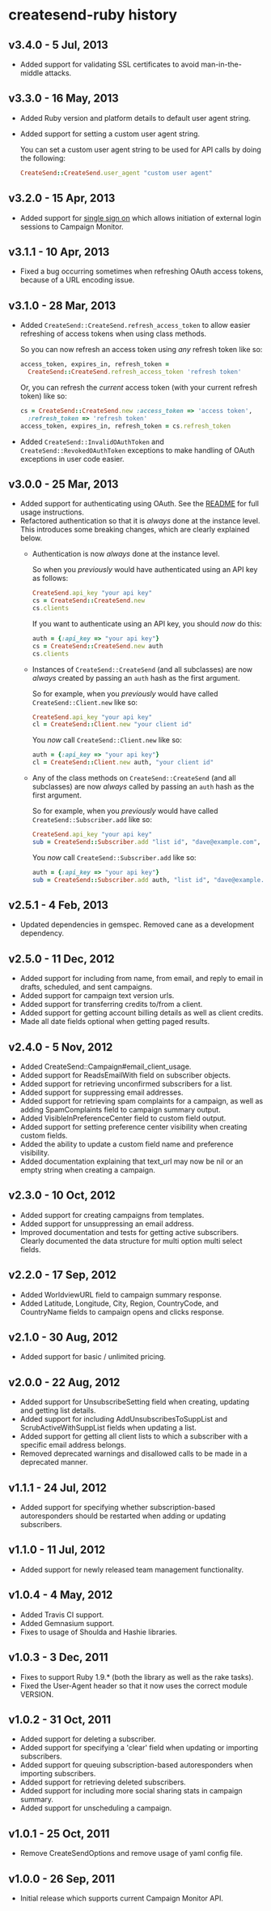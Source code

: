 # createsend-ruby history

## v3.4.0 - 5 Jul, 2013

* Added support for validating SSL certificates to avoid man-in-the-middle attacks.

## v3.3.0 - 16 May, 2013

* Added Ruby version and platform details to default user agent string.
* Added support for setting a custom user agent string.

  You can set a custom user agent string to be used for API calls by doing the following:

  ```ruby
  CreateSend::CreateSend.user_agent "custom user agent"
  ```

## v3.2.0 - 15 Apr, 2013

* Added support for [single sign on](http://www.campaignmonitor.com/api/account/#single_sign_on) which allows initiation of external login sessions to Campaign Monitor.

## v3.1.1 - 10 Apr, 2013

* Fixed a bug occurring sometimes when refreshing OAuth access tokens, because of a URL encoding issue.

## v3.1.0 - 28 Mar, 2013

* Added `CreateSend::CreateSend.refresh_access_token` to allow easier refreshing of access tokens when using class methods.

    So you can now refresh an access token using _any_ refresh token like so:

    ```ruby
    access_token, expires_in, refresh_token =
      CreateSend::CreateSend.refresh_access_token 'refresh token'
    ```

    Or, you can refresh the _current_ access token (with your current refresh token) like so:

    ```ruby
    cs = CreateSend::CreateSend.new :access_token => 'access token',
      :refresh_token => 'refresh token'
    access_token, expires_in, refresh_token = cs.refresh_token
    ```

* Added `CreateSend::InvalidOAuthToken` and `CreateSend::RevokedOAuthToken` exceptions to make handling of OAuth exceptions in user code easier.

## v3.0.0 - 25 Mar, 2013

* Added support for authenticating using OAuth. See the [README](README.md#authenticating) for full usage instructions.
* Refactored authentication so that it is _always_ done at the instance level. This introduces some breaking changes, which are clearly explained below.
  * Authentication is now _always_ done at the instance level.

      So when you _previously_ would have authenticated using an API key as follows:

      ```ruby
      CreateSend.api_key "your api key"
      cs = CreateSend::CreateSend.new
      cs.clients
      ```

      If you want to authenticate using an API key, you should _now_ do this:

      ```ruby
      auth = {:api_key => "your api key"}
      cs = CreateSend::CreateSend.new auth
      cs.clients
      ```

  * Instances of `CreateSend::CreateSend` (and all subclasses) are now _always_ created by passing an `auth` hash as the first argument.

      So for example, when you _previously_ would have called `CreateSend::Client.new` like so:

      ```ruby
      CreateSend.api_key "your api key"
      cl = CreateSend::Client.new "your client id"
      ```

      You _now_ call `CreateSend::Client.new` like so:

      ```ruby
      auth = {:api_key => "your api key"}
      cl = CreateSend::Client.new auth, "your client id"
      ```

  * Any of the class methods on `CreateSend::CreateSend` (and all subclasses) are now _always_ called by passing an `auth` hash as the first argument.

      So for example, when you _previously_ would have called `CreateSend::Subscriber.add` like so:

      ```ruby
      CreateSend.api_key "your api key"
      sub = CreateSend::Subscriber.add "list id", "dave@example.com", "Dave", [], true
      ```

      You _now_ call `CreateSend::Subscriber.add` like so:

      ```ruby
      auth = {:api_key => "your api key"}
      sub = CreateSend::Subscriber.add auth, "list id", "dave@example.com", "Dave", [], true
      ```

## v2.5.1 - 4 Feb, 2013

* Updated dependencies in gemspec. Removed cane as a development dependency.

## v2.5.0 - 11 Dec, 2012

* Added support for including from name, from email, and reply to email in drafts, scheduled, and sent campaigns.
* Added support for campaign text version urls.
* Added support for transferring credits to/from a client.
* Added support for getting account billing details as well as client credits.
* Made all date fields optional when getting paged results.

## v2.4.0 - 5 Nov, 2012

* Added CreateSend::Campaign#email_client_usage.
* Added support for ReadsEmailWith field on subscriber objects.
* Added support for retrieving unconfirmed subscribers for a list.
* Added support for suppressing email addresses.
* Added support for retrieving spam complaints for a campaign, as well as
adding SpamComplaints field to campaign summary output.
* Added VisibleInPreferenceCenter field to custom field output.
* Added support for setting preference center visibility when creating custom
fields.
* Added the ability to update a custom field name and preference visibility.
* Added documentation explaining that text_url may now be nil or an empty
string when creating a campaign.

## v2.3.0 - 10 Oct, 2012

* Added support for creating campaigns from templates.
* Added support for unsuppressing an email address.
* Improved documentation and tests for getting active subscribers. Clearly
documented the data structure for multi option multi select fields.

## v2.2.0 - 17 Sep, 2012

* Added WorldviewURL field to campaign summary response.
* Added Latitude, Longitude, City, Region, CountryCode, and CountryName fields
to campaign opens and clicks response.

## v2.1.0 - 30 Aug, 2012

* Added support for basic / unlimited pricing.

## v2.0.0 - 22 Aug, 2012

* Added support for UnsubscribeSetting field when creating, updating and
getting list details.
* Added support for including AddUnsubscribesToSuppList and
ScrubActiveWithSuppList fields when updating a list.
* Added support for getting all client lists to which a subscriber with a
specific email address belongs.
* Removed deprecated warnings and disallowed calls to be made in a deprecated
manner.

## v1.1.1 - 24 Jul, 2012

* Added support for specifying whether subscription-based autoresponders
should be restarted when adding or updating subscribers.

## v1.1.0 - 11 Jul, 2012

* Added support for newly released team management functionality.

## v1.0.4 - 4 May, 2012

* Added Travis CI support.
* Added Gemnasium support.
* Fixes to usage of Shoulda and Hashie libraries.

## v1.0.3 - 3 Dec, 2011

* Fixes to support Ruby 1.9.* (both the library as well as the rake tasks).
* Fixed the User-Agent header so that it now uses the correct module VERSION.

## v1.0.2 - 31 Oct, 2011

* Added support for deleting a subscriber.
* Added support for specifying a 'clear' field when updating or importing
subscribers.
* Added support for queuing subscription-based autoresponders when importing
subscribers.
* Added support for retrieving deleted subscribers.
* Added support for including more social sharing stats in campaign summary.
* Added support for unscheduling a campaign.

## v1.0.1 - 25 Oct, 2011

* Remove CreateSendOptions and remove usage of yaml config file.

## v1.0.0 - 26 Sep, 2011

* Initial release which supports current Campaign Monitor API.
